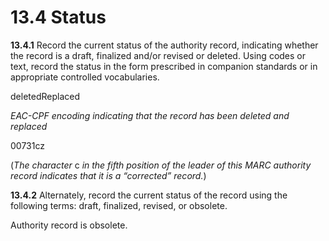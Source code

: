 # 13.4 Status

**13.4.1** Record the current status of the authority record, indicating whether the record is a draft, finalized and/or revised or deleted. Using codes or text, record the status in the form prescribed in companion standards or in appropriate controlled vocabularies.

<maintenanceStatus>deletedReplaced</maintenanceStatus>

_EAC-CPF encoding indicating that the record has been deleted and replaced_

00731cz

(_The character_ c _in the fifth position of the leader of this MARC authority record indicates that it is a “corrected” record._)

**13.4.2** Alternately, record the current status of the record using the following terms: draft, finalized, revised, or obsolete.

Authority record is obsolete.
